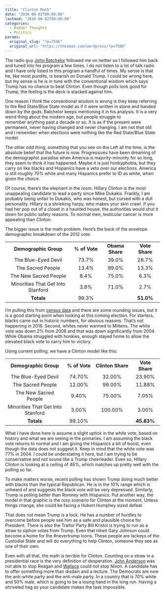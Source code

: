 ```yaml
---
title: "Clinton Math"
date: "2016-06-02T00:00:00"
lastmod: "2016-06-02T00:00:00"
categories:
  - Badder Thoughts
  - Politics
params:
  original_slug: "?p=7596"
  original_url: "https://thezman.com/wordpress/?p=7596"
---
```


The radio guy [John Batchelor](https://twitter.com/batchelorshow)
followed me on twitter so I followed him back and tuned into his program
a few times. I do not listen to a lot of talk radio and I have only
listed to this program a handful of times. My sense is that he, like
most pundits, is bearish on Donald Trump. I could be wrong here, but my
sense is he is in tune with the conventional wisdom which says Trump has
no chance to beat Clinton. Even though polls look good for Trump, the
feeling is the deck is stacked against him.

One reason I think the conventional wisdom is wrong is they keep
referring to the Red State/Blue State model as if it were written in
stone and handed down by the gods. Batchelor keeps mentioning it in his
analysis. It is a very weird thing about the modern age, but
people struggle to remember anything past a decade or so. It is as if
the present were permanent, never having changed and never changing. I
am not *that* old and I remember when elections were nothing like the
Red State/Blue State model.

The other odd thing, something that you see on the Left all the time, is
the absolute belief that the future is now. Progressives have been
dreaming of the demographic paradise when America is majority-minority
for so long, they seem to think it has happened. Maybe it is just
honkyphobia, but they carry on like blacks and Hispanics have a veto
over our elections. America is still roughly 70% white and many
Hispanics prefer to ID as white, when given the choice.

Of course, there’s the elephant in the room. Hillary Clinton is the most
unappealing candidate to lead a party since Mike Dukakis. Frankly, I am
probably being unfair to Dukakis, who was honest, but cursed with a dull
personality. Hillary is a shrieking harpy, who makes your skin crawl. If
you had her pop out of a closet in a haunted house, the authorities
would shut it down for public safety reasons. To normal men, testicular
cancer is more appealing than Clinton.

The bigger issue is the math problem. Here’s the back of the envelope
demographic breakdown of the 2012 vote:

<table width="593">
<tbody>
<tr class="odd">
<td style="text-align: center;" width="281"><strong>Demographic
Group</strong></td>
<td style="text-align: center;" width="104"><strong>% of
Vote</strong></td>
<td style="text-align: center;" width="104"><strong>Obama
Share</strong></td>
<td style="text-align: center;" width="104"><strong>Vote
Share</strong></td>
</tr>
<tr class="even">
<td style="text-align: center;">The Blue-Eyed Devil</td>
<td style="text-align: center;">73.7%</td>
<td style="text-align: center;">39.0%</td>
<td style="text-align: center;">28.7%</td>
</tr>
<tr class="odd">
<td style="text-align: center;">The Sacred People</td>
<td style="text-align: center;">13.4%</td>
<td style="text-align: center;">99.0%</td>
<td style="text-align: center;">13.3%</td>
</tr>
<tr class="even">
<td style="text-align: center;">The New Sacred People</td>
<td style="text-align: center;">8.4%</td>
<td style="text-align: center;">75.0%</td>
<td style="text-align: center;">6.3%</td>
</tr>
<tr class="odd">
<td style="text-align: center;">Minorities That Get Into Stanford</td>
<td style="text-align: center;">3.8%</td>
<td style="text-align: center;">71.0%</td>
<td style="text-align: center;">2.7%</td>
</tr>
<tr class="even">
<td style="text-align: center;"><strong>Totals</strong></td>
<td style="text-align: center;">99.3%</td>
<td style="text-align: center;"></td>
<td style="text-align: center;"><strong>51.0%</strong></td>
</tr>
</tbody>
</table>

I’m pulling this from
<a href="http://www.census.gov/topics/public-sector/voting.html"
rel="noopener" target="_blank">census data</a> and there are some
rounding issues, but it is a good starting point when looking at this
coming election. For starters, blacks came out in historic numbers, for
obvious reasons. That’s not happening in 2016. Second, whites never
warmed to Mittens. The white vote was down 2% from 2008 and that was
down significantly from 2004. While Obama struggled with honkies, enough
stayed home to allow the elevated black vote to carry him to victory.

Using current polling, we have a Clinton model like this:

<table width="593">
<tbody>
<tr class="odd">
<td style="text-align: center;" width="281"><strong>Demographic
Group</strong></td>
<td style="text-align: center;" width="104"><strong>% of
Vote</strong></td>
<td style="text-align: center;"
width="104"><strong>Clinton Share</strong></td>
<td style="text-align: center;" width="104"><strong>Vote
Share</strong></td>
</tr>
<tr class="even">
<td style="text-align: center;">The Blue-Eyed Devil</td>
<td style="text-align: center;">74.70%</td>
<td style="text-align: center;">32.00%</td>
<td style="text-align: center;">23.90%</td>
</tr>
<tr class="odd">
<td style="text-align: center;">The Sacred People</td>
<td style="text-align: center;">12.00%</td>
<td style="text-align: center;">99.00%</td>
<td style="text-align: center;">11.88%</td>
</tr>
<tr class="even">
<td style="text-align: center;">The New Sacred People</td>
<td style="text-align: center;">9.40%</td>
<td style="text-align: center;">75.00%</td>
<td style="text-align: center;">7.05%</td>
</tr>
<tr class="odd">
<td style="text-align: center;">Minorities That Get Into Stanford</td>
<td style="text-align: center;">3.00%</td>
<td style="text-align: center;">100.00%</td>
<td style="text-align: center;">3.00%</td>
</tr>
<tr class="even">
<td style="text-align: center;"><strong>Totals</strong></td>
<td style="text-align: center;">99.10%</td>
<td style="text-align: center;"></td>
<td style="text-align: center;"><strong>45.83%</strong></td>
</tr>
</tbody>
</table>

What I have done here is assume a slight uptick in the white vote, based
on history and what we are seeing in the primaries. I am assuming the
black vote returns to normal and I am giving the Hispanics a bit of
boost, even though the data does not suggest it. Keep in mind that the
white vote was 77% in 2004. I could be understating it here, but I am
trying to be conservative and not sound like a Trump cheerleader. Even
so, Hillary Clinton is looking at a ceiling of 46%, which matches up
pretty well with the polling so far.

To make matters worse, recent polling has shown Trump doing much better
with blacks than the typical Republican. He is in the 10% range which is
unheard of and suggests the black vote will be very depressed.
Similarly, Trump is polling better than Romney with Hispanics. Put
another way, the model in that graphic is the rosy scenario for Clinton
at the moment. Unless things change, she could be facing a Hubert
Humphey sized defeat.

That does not mean Trump is a lock. He has a number of hurdles to
overcome before people see him as a safe and plausible choice for
President. There is also the Traitor Party Bill Kristol is trying to run
as a straw to siphon votes from Trump. Even that nitwit Gary Johnson
could become a home for the \#nevertrump loons. These people are lackeys
of the Custodial State and will do everything to help Clinton, someone
they see as one of their own.

Even with all that, the math is terrible for Clinton. Counting on a
straw in a presidential race is the very definition of desperation.
[John Anderson](https://en.wikipedia.org/wiki/John_B._Anderson) was not
able to stop Reagan and
[Wallace](https://en.wikipedia.org/wiki/George_Wallace) could not stop
Nixon. A candidate has to offer something more than disdain and a
lecture. The Democrats are now the anti-white party and the anti-male
party. In a country that is 70% white and 50% male, which is going to be
a losing hand in the long run. Having a shriveled hag as your candidate
makes the task impossible.
